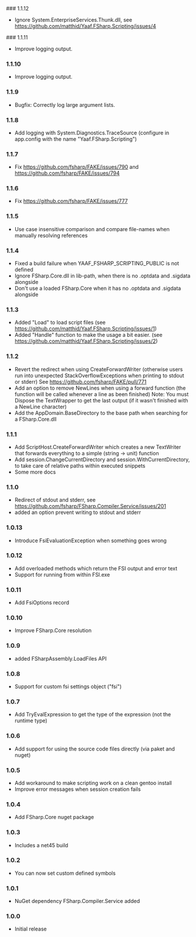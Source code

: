 ﻿﻿### 1.1.12

 * Ignore System.EnterpriseServices.Thunk.dll, see https://github.com/matthid/Yaaf.FSharp.Scripting/issues/4

﻿### 1.1.11

 * Improve logging output.
 
### 1.1.10

 * Improve logging output.

### 1.1.9

 * Bugfix: Correctly log large argument lists.

### 1.1.8

 * Add logging with System.Diagnostics.TraceSource (configure in app.config with the name "Yaaf.FSharp.Scripting")

### 1.1.7

 * Fix https://github.com/fsharp/FAKE/issues/790 and https://github.com/fsharp/FAKE/issues/794

### 1.1.6

 * Fix https://github.com/fsharp/FAKE/issues/777

### 1.1.5

 * Use case insensitive comparison and compare file-names when manually resolving references

### 1.1.4

 * Fixed a build failure when YAAF_FSHARP_SCRIPTING_PUBLIC is not defined
 * Ignore FSharp.Core.dll in lib-path, when there is no .optdata and .sigdata alongside
 * Don't use a loaded FSharp.Core when it has no .optdata and .sigdata alongside

### 1.1.3

 * Added "Load" to load script files (see https://github.com/matthid/Yaaf.FSharp.Scripting/issues/1)
 * Added "Handle" function to make the usage a bit easier. (see https://github.com/matthid/Yaaf.FSharp.Scripting/issues/2)

### 1.1.2

 * Revert the redirect when using CreateForwardWriter (otherwise users run into unexpected StackOverflowExceptions when printing to stdout or stderr)
   See https://github.com/fsharp/FAKE/pull/771
 * Add an option to remove NewLines when using a forward function (the function will be called whenever a line as been finished)
   Note: You must Dispose the TextWrapper to get the last output (if it wasn't finished with a NewLine character)
 * Add the AppDomain.BaseDirectory to the base path when searching for a FSharp.Core.dll

### 1.1.1

 * Add ScriptHost.CreateForwardWriter which creates a new TextWriter that forwards everything to a simple (string -> unit) function
 * Add session.ChangeCurrentDirectory and session.WithCurrentDirectory, to take care of relative paths within executed snippets
 * Some more docs

### 1.1.0

 * Redirect of stdout and stderr, see https://github.com/fsharp/FSharp.Compiler.Service/issues/201 
 * added an option prevent writing to stdout and stderr

### 1.0.13

 * Introduce FsiEvaluationException when something goes wrong

### 1.0.12

 * Add overloaded methods which return the FSI output and error text
 * Support for running from within FSI.exe

### 1.0.11

 * Add FsiOptions record

### 1.0.10

 * Improve FSharp.Core resolution

### 1.0.9

 * added FSharpAssembly.LoadFiles API

### 1.0.8

 * Support for custom fsi settings object ("fsi")

### 1.0.7

 * Add TryEvalExpression to get the type of the expression (not the runtime type)

### 1.0.6

 * Add support for using the source code files directly (via paket and nuget)

### 1.0.5

 * Add workaround to make scripting work on a clean gentoo install
 * Improve error messages when session creation fails

### 1.0.4

 * Add FSharp.Core nuget package

### 1.0.3

 * Includes a net45 build

### 1.0.2

 * You can now set custom defined symbols

### 1.0.1

 * NuGet dependency FSharp.Compiler.Service added

### 1.0.0

 * Initial release
